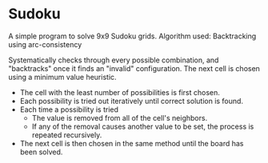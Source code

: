 
# Sudoku

A simple program to solve 9x9 Sudoku grids.
Algorithm used: Backtracking using arc-consistency

Systematically checks through every possible combination, and "backtracks"
once it finds an "invalid" configuration. The next cell is chosen using a
minimum value heuristic.

- The cell with the least number of possibilities is first chosen.
- Each possibility is tried out iteratively until correct solution is found.
- Each time a possibility is tried
	- The value is removed from all of the cell's neighbors.
	- If any of the removal causes another value to be set, the process is repeated recursively.
- The next cell is then chosen in the same method until the board has been solved.
